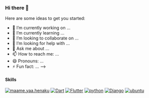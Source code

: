 ### Hi there 👋


Here are some ideas to get you started:

- 🔭 I’m currently working on ...
- 🌱 I’m currently learning ...
- 👯 I’m looking to collaborate on ...
- 🤔 I’m looking for help with ...
- 💬 Ask me about ...
- 📫 How to reach me: ...
- 😄 Pronouns: ...
- ⚡ Fun fact: ...
-->

#### Skills

[![maame.yaa.henaku](https://img.shields.io/badge/maame.yaa.henaku-E4405F?style=for-the-badge&logo=instagram&logoColor=white)](https://instagram.com/maame.yaa.henaku)
[![Dart](https://img.shields.io/badge/Dart-0175C2?style=for-the-badge&logo=dart&logoColor=white)](https://github.com/Gyekye)
[![Flutter](https://img.shields.io/badge/Flutter-02569B?style=for-the-badge&logo=flutter&logoColor=white)](https://github.com/Gyekye)
[![python](https://img.shields.io/badge/Python-3776AB?style=for-the-badge&logo=python&logoColor=white)](https://github.com/Gyekye)
[![Django](https://img.shields.io/badge/Django-092E20?style=for-the-badge&logo=django&logoColor=white)](https://github.com/Gyekye)
[![ubuntu](https://img.shields.io/badge/Ubuntu-E95420?style=for-the-badge&logo=ubuntu&logoColor=white)](https://github.com/Gyekye)
